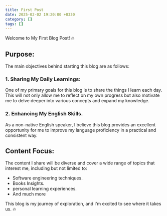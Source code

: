 ```yaml
---
title: First Post
date: 2025-02-02 19:20:00 +0330
category: []
tags: []
---
```


Welcome to My First Blog Post! 🔥

## Purpose:

The main objectives behind starting this blog are as follows:

### 1. Sharing My Daily Learnings:
One of my primary goals for this blog is to share the things I learn each day. This will not only allow me to reflect on my own progress but also motivate me to delve deeper into various concepts and expand my knowledge.
### 2. Enhancing My English Skills.
As a non-native English speaker, I believe this blog provides an excellent opportunity for me to improve my language proficiency in a practical and consistent way.

## Content Focus:
The content I share will be diverse and cover a wide range of topics that interest me, including but not limited to:
- Software engineering techniques.
- Books Insights.
- personal learning experiences.
- And much more

This blog is my journey of exploration, and I'm excited to see where it takes us. 🔥
